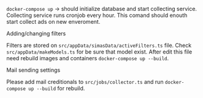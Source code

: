 `docker-compose up` -> should initialize database and start collecting service.
Collecting service runs cronjob every hour.
This comand should enouth start collect ads on new enveroment.

Adding/changing filters

Filters are stored on `src/appData/simasData/activeFilters.ts` file.
Check `src/appData/makeModels.ts` for be sure that model exist.
After edit this file need rebuild images and containers `docker-compose up --build`.

Mail sending settings

Please add mail creditionals to `src/jobs/collector.ts` and run `docker-compose up --build` for rebuild. 

